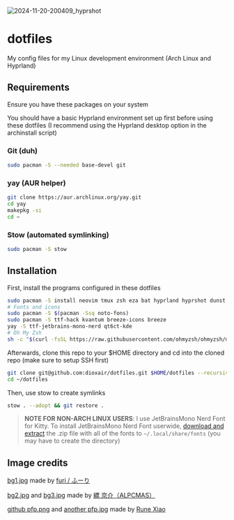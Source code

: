 ![2024-11-20-200409_hyprshot](https://github.com/user-attachments/assets/1afbffe2-c006-440b-a362-a5b8e7f84de8)

# dotfiles

My config files for my Linux development environment (Arch Linux and Hyprland)

## Requirements
Ensure you have these packages on your system

You should have a basic Hyprland environment set up first before using these dotfiles (I recommend using the Hyprland desktop option in the archinstall script)

### Git (duh)

```bash
sudo pacman -S --needed base-devel git
```

### yay (AUR helper)
```bash
git clone https://aur.archlinux.org/yay.git
cd yay
makepkg -si
cd ~
```

### Stow (automated symlinking)

```bash
sudo pacman -S stow
```

## Installation

First, install the programs configured in these dotfiles

```bash
sudo pacman -S install neovim tmux zsh eza bat hyprland hyprshot dunst cliphist kitty dolphin wofi archlinux-xdg-menu xdg-desktop-portal-hyprland qt5-wayland qt6-wayland polkit-kde-agent qt5ct grim slurp libnotify notify-osd python-gobject pacman-contrib
# Fonts and icons
sudo pacman -S $(pacman -Ssq noto-fons)
sudo pacman -S ttf-hack kvantum breeze-icons breeze
yay -S ttf-jetbrains-mono-nerd qt6ct-kde
# Oh My Zsh
sh -c "$(curl -fsSL https://raw.githubusercontent.com/ohmyzsh/ohmyzsh/master/tools/install.sh)" && rm -rf ~/.oh-my-zsh
```

Afterwards, clone this repo to your $HOME directory and cd into the cloned repo (make sure to setup SSH first)

```bash
git clone git@github.com:dioxair/dotfiles.git $HOME/dotfiles --recursive
cd ~/dotfiles
```

Then, use stow to create symlinks

```bash
stow . --adopt && git restore .
```

> **NOTE FOR NON-ARCH LINUX USERS**: I use JetBrainsMono Nerd Font for Kitty. To install JetBrainsMono Nerd Font userwide, [download and extract](https://github.com/ryanoasis/nerd-fonts/releases/download/v3.2.1/JetBrainsMono.zip) the .zip file with all of the fonts to `~/.local/share/fonts` (you may have to create the directory)

## Image credits
[bg1.jpg](https://www.pixiv.net/en/artworks/115001263) made by [furi / ふーり](https://www.pixiv.net/en/users/41736171)

[bg2.jpg](https://www.pixiv.net/en/artworks/118647339) and [bg3.jpg](https://www.pixiv.net/en/artworks/99144899) made by [縹 京介（ALPCMAS）](https://www.pixiv.net/en/users/2351667)

[github pfp.png](https://www.pixiv.net/en/artworks/113901165) and [another pfp.jpg](https://www.pixiv.net/en/artworks/113658699) made by [Rune Xiao](https://www.pixiv.net/en/users/44473246)
